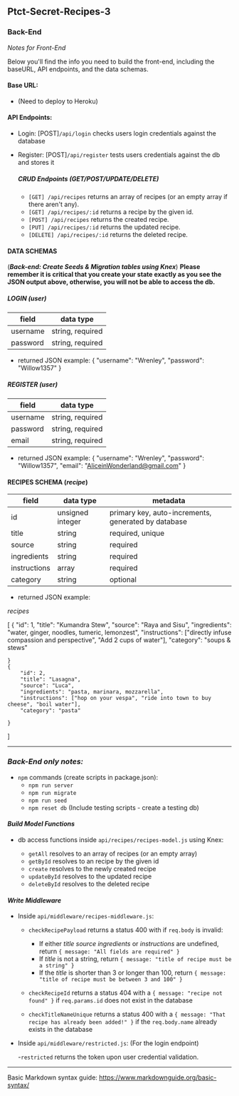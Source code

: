 
## Ptct-Secret-Recipes-3
### Back-End
*Notes for Front-End*

Below you'll find the info you need to build the front-end, including the baseURL, API endpoints, and the data schemas.
#### Base URL: 

- (Need to deploy to Heroku)

#### API Endpoints: 

- Login:  [POST]`/api/login` checks users login credentials against the database
- Register: [POST]`/api/register` tests users credentials against the db and stores it

    ##### CRUD Endpoints (GET/POST/UPDATE/DELETE)
    - `[GET] /api/recipes` returns an array of recipes (or an empty array if there aren't any).
    - `[GET] /api/recipes/:id` returns a recipe by the given id.
    - `[POST] /api/recipes` returns the created recipe. 
    - `[PUT] /api/recipes/:id` returns the updated recipe. 
    - `[DELETE] /api/recipes/:id` returns the deleted recipe.
 
#### DATA SCHEMAS 
(***Back-end: Create Seeds & Migration tables using Knex***)
 **Please remember it is critical that you create your state exactly as you see the JSON output above, otherwise, you will not be able to access the db.**
##### LOGIN (_user_)

| field       | data type           |
| ----------- | --------------------|
| username    | string, required    |
| password    | string, required    |

 - returned JSON example:
    {
        "username": "Wrenley",
        "password": "Willow1357"
    }
##### REGISTER (_user_)

| field       | data type             |
| ----------- | ----------------------|
| username    | string, required      |
| password    | string, required      |
| email       | string, required      |

- returned JSON example: 
    {
        "username": "Wrenley",
        "password": "Willow1357",
        "email": "AliceinWonderland@gmail.com"
    }

#### RECIPES SCHEMA (_recipe_)

| field       | data type        | metadata                                            |
| ----------- | ---------------- | --------------------------------------------------- |
| id          | unsigned integer | primary key, auto-increments, generated by database |
| title       | string           | required, unique                                    |
| source      | string           | required                                            |
| ingredients | string           | required                                            |
| instructions| array            | required                                            |
| category    | string           | optional                                            |

- returned JSON example:

_recipes_

  [
    {
        "id": 1,
        "title": "Kumandra Stew",
        "source": "Raya and Sisu",
        "ingredients": "water, ginger, noodles, tumeric, lemonzest",
        "instructions": ["directly infuse compassion and perspective", "Add 2 cups of water"],
        "category": "soups & stews"

    }
    {
        "id": 2,
        "title": "Lasagna",
        "source": "Luca",
        "ingredients": "pasta, marinara, mozzarella",
        "instructions": ["hop on your vespa", "ride into town to buy cheese", "boil water"],
        "category": "pasta"

    }
  ]

--------------------------------------------------------------------------------------------------------------------------------------
### *Back-End only notes:*

- `npm` commands (create scripts in package.json): 
    - `npm run server`
    - `npm run migrate`
    - `npm run seed`
    - `npm reset db`
    (Include testing scripts - create a testing db)
#### *Build Model Functions*

- db access functions inside `api/recipes/recipes-model.js` using Knex:

  - `getAll` resolves to an array of recipes (or an empty array)
  - `getById` resolves to an recipe by the given id
  - `create` resolves to the newly created recipe
  - `updateById` resolves to the updated recipe
  - `deleteById` resolves to the deleted recipe

#### *Write Middleware*

- Inside `api/middleware/recipes-middleware.js`:

  - `checkRecipePayload` returns a status 400 with if `req.body` is invalid:

    - If either _title_  _source_ _ingredients_ or _instructions_ are undefined, return `{ message: "All fields are required" }`
    - If _title_ is not a string, return `{ message: "title of recipe must be a string" }`
    - If the _title_ is shorter than 3 or longer than 100, return `{ message: "title of recipe must be between 3 and 100" }`

  - `checkRecipeId` returns a status 404 with a `{ message: "recipe not found" }` if `req.params.id` does not exist in the database

  - `checkTitleNameUnique` returns a status 400 with a `{ message: "That recipe has already been added!" }` if the `req.body.name` already exists in the database

- Inside `api/middleware/restricted.js`: (For the login endpoint)

    -`restricted` returns the token upon user credential validation. 

---------------------------------------------------------------------------------------------------------------------------------------
  
Basic Markdown syntax guide:
https://www.markdownguide.org/basic-syntax/
